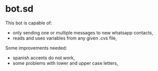 # bot.sd

This bot is capable of:

- only sending one or multiple messages to new whatsapp contacts, 
- reads and uses variables from any given .cvs file, 


Some improvements needed:
- spanish accents do not work, 
- some problems with lower and upper case letters,
